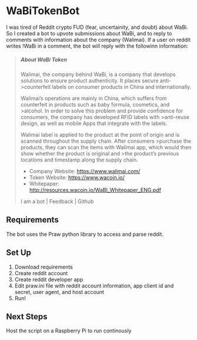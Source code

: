 # WaBiTokenBot
I was tired of Reddit crypto FUD (fear, uncertainity, and doubt) about WaBi. So I created a bot to upvote submissions about WaBi, and to reply to comments with information about the company (Walimai). If a user on reddit writes !WaBi in a comment, the bot will reply with the followinn information:

> ##### About WaBi Token
>
>Walimai, the company behind WaBi, is a company that develops solutions to ensure product authenticity. It places secure anti->counterfeit labels on consumer products in China and internationally.
>
>Walimai’s operations are mainly in China, which suffers from counterfeit in products such as baby formula, cosmetics, and >alcohol. In order to solve this problem and provide confidence for consumers, the company has developed RFID labels with >anti-reuse design, as well as mobile Apps that integrate with the labels.
>
>Walimai label is applied to the product at the point of origin and is scanned throughout the supply chain. After consumers >purchase the products, they can scan the items with Walimai app, which would then show whether the product is original and >the product’s previous locations and timestamp along the supply chain.
>
> * Company Website: https://www.walimai.com/
> * Token Website: https://www.wacoin.io/
> * Whitepaper: http://resources.wacoin.io/WaBI_Whitepaper_ENG.pdf
>
>I am a bot | Feedback | Github




## Requirements
The bot uses the Praw python library to access and parse reddit. 


## Set Up 
1. Download requirements 
2. Create reddit account
3. Create reddit developer app
4. Edit praw.ini file with reddit account information, app client id and secret, user agent, and host account
5. Run! 


## Next Steps
Host the script on a Raspberry Pi to run continously
